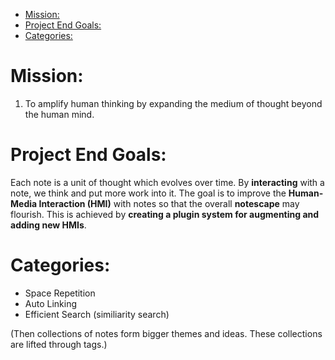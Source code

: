 -   [Mission:](#mission)
-   [Project End Goals:](#project-end-goals)
-   [Categories:](#categories)

# Mission:

1. To amplify human thinking by expanding the medium of thought beyond the human mind.

# Project End Goals:

Each note is a unit of thought which evolves over time. By **interacting** with a note, we think and put more work into it.
The goal is to improve the **Human-Media Interaction (HMI)** with notes so that the overall **notescape** may flourish. This is achieved by **creating a plugin system for augmenting and adding new HMIs**.

# Categories:

-   Space Repetition
-   Auto Linking
-   Efficient Search (similiarity search)

(Then collections of notes form bigger themes and ideas. These collections are lifted through tags.)

